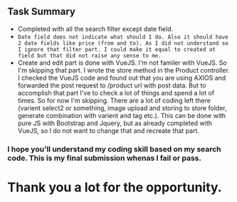 ## Task Summary

- Completed with all the search filter except date field.
- ```Date field does not indicate what should I do. Also it should have 2 date fields like price (from and to). As I did not understand so I ignore that filter part. I could make it equal to created at field but that did not raise any sense to me.```
- Create and edit part is done with VueJS. I'm not familer with VueJS. So I'm skipping that part. I wrote the store method in the Product controller. I checked the VueJS code and found out that you are using AXIOS and forwarded the post request to /product url with post data. But to accomplish that part I've to check a lot of things and spend a lot of times. So for now I'm skipping. There are a lot of coding left there (varient select2 or something, image upload and storing to store folder, generate combination with varient and tag etc.). This can be done with pure JS with Bootstrap and Jquery, but as already completed with VueJS, so I do not want to change that and recreate that part.

### I hope you'll understand my coding skill based on my search code. This is my final submission whenas I fail or pass. 

# Thank you a lot for the opportunity.
